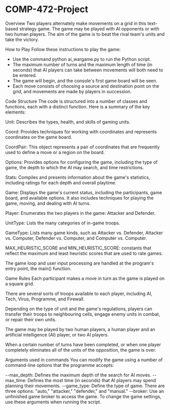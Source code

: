 # COMP-472-Project

Overview
Two players alternately make movements on a grid in this text-based strategy game. The game may be played with AI opponents or with two human players. The aim of the game is to beat the rival team's units and take the victory.


How to Play
Follow these instructions to play the game:

- Use the command python ai_wargame.py to run the Python script.
- The maximum number of turns and the maximum length of time (in seconds) that AI players can take between movements will both need to be entered.
- The game will begin, and the console's first game board will be seen.
- Each move consists of choosing a source and destination point on the grid, and movements are made by players in succession.


Code Structure
The code is structured into a number of classes and functions, each with a distinct function. Here is a summary of the key elements:

Unit: Describes the types, health, and skills of gaming units.

Coord: Provides techniques for working with coordinates and represents coordinates on the game board.

CoordPair: This object represents a pair of coordinates that are frequently used to define a move or a region on the board.

Options: Provides options for configuring the game, including the type of game, the depth to which the AI may search, and time restrictions.

Stats: Compiles and presents information about the game's statistics, including ratings for each depth and overall playtime.

Game: Displays the game's current status, including the participants, game board, and available options. It also includes techniques for playing the game, moving, and dealing with AI turns.

Player: Enumerates the two players in the game: Attacker and Defender.

UnitType: Lists the many categories of in-game troops.

GameType: Lists many game kinds, such as Attacker vs. Defender, Attacker vs. Computer, Defender vs. Computer, and Computer vs. Computer.

MAX_HEURISTIC_SCORE and MIN_HEURISTIC_SCORE: constants that reflect the maximum and least heuristic scores that are used to rate games.

The game loop and user input processing are handled at the program's entry point, the main() function.


Game Rules
Each participant makes a move in turn as the game is played on a square grid.

There are several sorts of troops available to each player, including AI, Tech, Virus, Programme, and Firewall.

Depending on the type of unit and the game's regulations, players can transfer their troops to neighbouring cells, engage enemy units in combat, or repair their own units.

The game may be played by two human players, a human player and an artificial intelligence (AI) player, or two AI players.

When a certain number of turns have been completed, or when one player completely eliminates all of the units of the opposition, the game is over.


Arguments used in commands
You can modify the game using a number of command-line options that the programme accepts:

--max_depth: Defines the maximum depth of the search for AI moves.
--max_time: Defines the most time (in seconds) that AI players may spend planning their movements.
--game_type: Define the type of game. There are three options: "auto," "attacker," "defender," and "manual."
--broker: Use an unfinished game broker to access the game.
To change the game settings, use these arguments when running the script.






